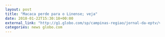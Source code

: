 ```yaml
---
layout: post
title: "Macaca perde para o Linense; veja"
date: 2018-01-22T15:30:18+00:00
external_link: "http://g1.globo.com/sp/campinas-regiao/jornal-da-eptv/videos/t/edicoes/v/no-primeiro-contato-com-a-torcida-ponte-preta-perde-para-o-linense-no-paulistao/6438665/"
categories: news globo.com
---
```

